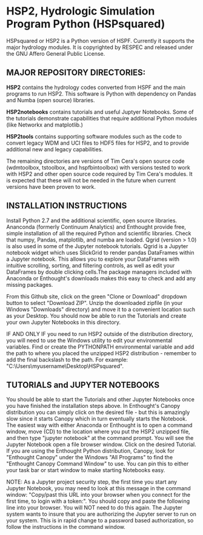 # HSP2, Hydrologic Simulation Program Python (HSPsquared)

HSPsquared or HSP2 is a Python version of HSPF. Currently it supports the major hydrology modules.  It is copyrighted by RESPEC and released under the GNU Affero General Public License.

## MAJOR REPOSITORY DIRECTORIES:

**HSP2** contains the hydrology codes converted from HSPF and the main programs to run HSP2. This software is Python with dependency on Pandas and Numba (open source) libraries.

**HSP2notebooks** contains tutorials and useful Juptyer Notebooks.  Some of the tutorials demonstrate capabilities that require additional Python modules (like Networkx and matplotlib.)

**HSP2tools** contains supporting software modules such as the code to convert legacy WDM and UCI files to HDF5 files for HSP2, and to provide additional new and legacy capabilities.

The remaining directories are versions of Tim Cera's open source code (wdmtoolbox, tstoolbox, and hspfbintoolbox) with versions tested to work with HSP2 and other open source code required by Tim Cera's modules.  It is expected that these will not be needed in the future when current versions have been proven to work.


## INSTALLATION INSTRUCTIONS

Install Python 2.7 and the additional scientific, open source libraries.  Ananconda (formerly Continuum Analytics) and Enthought provide free, simple installation of all the required Python and scientific libraries.  Check that numpy, Pandas, matplotlib, and numba are loaded.  Qgrid (version > 1.0) is also used in some of the Jupyter notebook tutorials.  Qgrid is a Jupyter notebook widget which uses SlickGrid to render pandas DataFrames within a Jupyter notebook. This allows you to explore your DataFrames with intuitive scrolling, sorting, and filtering controls, as well as edit your DataFrames by double clicking cells.The package managers included with Anaconda or Enthought's downloads makes this easy to check and add any missing packages.

From this Github site, click on the green "Clone or Download" dropdown button to select "Download ZIP".  Unzip the downloaded zipfile (in your Windows "Downloads" directory) and move it  to a convenient location such as your Desktop. You should now be able to run the Tutorials and create your own Jupyter Notebooks in this directory.

IF AND ONLY IF you need to run HSP2 outside of the distribution directory, you will need to use the Windows utility to edit your environmental variables. Find or create the PYTHONPATH environmental variable and add the path to where you placed the unzipped HSP2 distribution - remember to add the final backslash to the path. For example: "C:\Users\myusername\Desktop\HSPsquared\". 


## TUTORIALS and JUPYTER NOTEBOOKS

You should be able to start the Tutorials and other Jupyter Notebooks once you have finished the installation steps above.  In Enthought's Canopy distribution you can simply click on the desired file - but this is amazingly slow since it starts Canopy which in turn eventually starts the Notebook.  The easiest way with either Anaconda or Enthought is to open a command window, move (CD) to the location where you put the HSP2 unzipped file, and then type "jupyter notebook" at the command prompt.  You will see the Jupyter Notebook open a file browser window. Click on the desired Tutorial.  If you are using the Enthought Python distribution, Canopy, look for "Enthought Canopy" under the Windows "All Programs" to find the "Enthought Canopy Command Window" to use.  You can pin this to either your task bar or start window to make starting Notebooks easy.

NOTE: As a Jupyter project security step, the first time you start any Jupyter Notebook, you may need to look at this message in the command window: "Copy/past this  URL into your browser when you connect for the first time, to login with a token:".  You should copy and paste the following line into your browser.  You will NOT need to do this again.  The Jupyter system wants to insure that you are authorizing the Jupyter server to run on your system.  This is in rapid change to a password based authorization, so follow the instructions in the command window.

